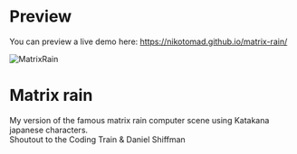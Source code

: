 # Preview
You can preview a live demo here: <a href="https://nikotomad.github.io/matrix-rain/">https://nikotomad.github.io/matrix-rain/</a>

![MatrixRain](https://nikotomad.github.io/matrix-rain/preview.gif)

# Matrix rain
My version of the famous matrix rain computer scene using Katakana japanese characters.<br>
Shoutout to the Coding Train & Daniel Shiffman